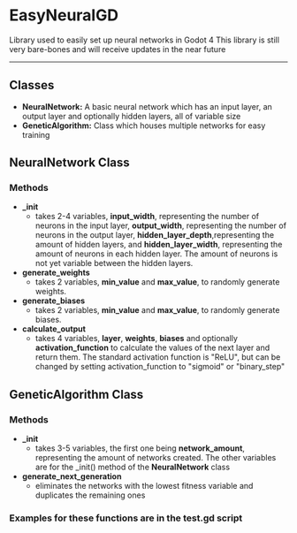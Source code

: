 # EasyNeuralGD
Library used to easily set up neural networks in Godot 4
This library is still very bare-bones and will receive updates in the near future
___
## Classes
- <b>NeuralNetwork:</b> A basic neural network which has an input layer, an output layer and optionally hidden layers, all of variable size
- <b>GeneticAlgorithm:</b> Class which houses multiple networks for easy training
  
## NeuralNetwork Class
### Methods
- <b>_init</b>
    - takes 2-4 variables, <b>input_width</b>, representing the number of neurons in the input layer, <b>output_width</b>, representing the number of neurons in the output layer, <b>hidden_layer_depth</b>,representing the amount of hidden layers, and <b>hidden_layer_width</b>, representing the amount of neurons in each hidden layer. The amount of neurons is not yet variable between the hidden layers.
- <b>generate_weights</b>
    - takes 2 variables, <b>min_value</b> and <b>max_value</b>, to randomly generate weights.
- <b>generate_biases</b>
  - takes 2 variables, <b>min_value</b> and <b>max_value</b>, to randomly generate biases.
- <b>calculate_output</b>
    - takes 4 variables, <b>layer</b>, <b>weights</b>, <b>biases</b> and optionally <b>activation_function</b> to calculate the values of the next layer and return them. The standard activation function is "ReLU", but can be changed by setting activation_function to "sigmoid" or "binary_step"
 
## GeneticAlgorithm Class
### Methods
- <b>_init</b>
    - takes 3-5 variables, the first one being <b>network_amount</b>, representing the amount of networks created. The other variables are for the _init() method of the <b>NeuralNetwork</b> class
- <b>generate_next_generation</b>
    - eliminates the networks with the lowest fitness variable and duplicates the remaining ones
### Examples for these functions are in the test.gd script
